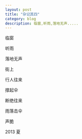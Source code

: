 ```yaml
---
layout: post
title: "杂记其四" 
category: blog
description: 临窗,听雨,落地无声.....
---
```



临窗
 
听雨
 
落地无声
 
 
 
街上
 
行人往来
 
撑起伞
 
断绝往来
 
雨落击伞
 
声脆





2013 夏
